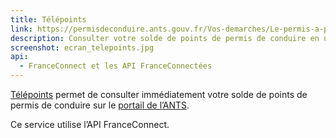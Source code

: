 ```yaml
---
title: Télépoints
link: https://permisdeconduire.ants.gouv.fr/Vos-demarches/Le-permis-a-points/Solde-de-vos-points-Via-France-Connect
description: Consulter votre solde de points de permis de conduire en un instant grâce à FranceConnect
screenshot: ecran_telepoints.jpg
api:
  - FranceConnect et les API FranceConnectées
---
```


[Télépoints](https://permisdeconduire.ants.gouv.fr/Vos-demarches/Le-permis-a-points/Solde-de-vos-points-Via-France-Connect) permet de consulter immédiatement votre solde de points de permis de conduire sur le [portail de l’ANTS](https://permisdeconduire.ants.gouv.fr).

Ce service utilise l’API FranceConnect.
